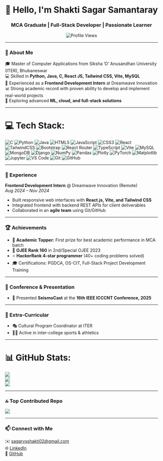 <h1 align="center">👋 Hello, I'm Shakti Sagar Samantaray</h1>
<h3 align="center">MCA Graduate | Full-Stack Developer | Passionate Learner</h3>

<p align="center">
  <img src="https://visitcount.itsvg.in/api?id=Shakti-Sagar&icon=2&color=0" alt="Profile Views" />
</p>

---

### 📌 About Me
🎓 Master of Computer Applications from Siksha ’O’ Anusandhan University (ITER), Bhubaneswar  
💻 Skilled in **Python, Java, C, React JS, Tailwind CSS, Vite, MySQL**  
🚀 Experienced as a **Frontend Development Intern** at Dreamwave Innovation  
📊 Strong academic record with proven ability to develop and implement real-world projects  
🌱 Exploring advanced **ML, cloud, and full-stack solutions**

---

# 💻 Tech Stack:
![C](https://img.shields.io/badge/c-%2300599C.svg?style=for-the-badge&logo=c&logoColor=white) 
![Python](https://img.shields.io/badge/python-3670A0?style=for-the-badge&logo=python&logoColor=ffdd54) 
![Java](https://img.shields.io/badge/java-%23ED8B00.svg?style=for-the-badge&logo=openjdk&logoColor=white) 
![HTML5](https://img.shields.io/badge/html5-%23E34F26.svg?style=for-the-badge&logo=html5&logoColor=white) 
![JavaScript](https://img.shields.io/badge/javascript-%23323330.svg?style=for-the-badge&logo=javascript&logoColor=%23F7DF1E) 
![CSS3](https://img.shields.io/badge/css3-%231572B6.svg?style=for-the-badge&logo=css3&logoColor=white) 
![React](https://img.shields.io/badge/react-%2320232a.svg?style=for-the-badge&logo=react&logoColor=%2361DAFB) 
![TailwindCSS](https://img.shields.io/badge/tailwindcss-%2338B2AC.svg?style=for-the-badge&logo=tailwind-css&logoColor=white) 
![Bootstrap](https://img.shields.io/badge/bootstrap-%23563D7C.svg?style=for-the-badge&logo=bootstrap&logoColor=white) 
![React Router](https://img.shields.io/badge/React_Router-CA4245?style=for-the-badge&logo=react-router&logoColor=white) 
![TypeScript](https://img.shields.io/badge/typescript-%23007ACC.svg?style=for-the-badge&logo=typescript&logoColor=white) 
![Vite](https://img.shields.io/badge/vite-%23646CFF.svg?style=for-the-badge&logo=vite&logoColor=white) 
![MySQL](https://img.shields.io/badge/mysql-4479A1.svg?style=for-the-badge&logo=mysql&logoColor=white) 
![MongoDB](https://img.shields.io/badge/mongodb-%2347A248.svg?style=for-the-badge&logo=mongodb&logoColor=white) 
![Django](https://img.shields.io/badge/django-%23092E20.svg?style=for-the-badge&logo=django&logoColor=white) 
![NumPy](https://img.shields.io/badge/numpy-%23013243.svg?style=for-the-badge&logo=numpy&logoColor=white) 
![Pandas](https://img.shields.io/badge/pandas-%23150458.svg?style=for-the-badge&logo=pandas&logoColor=white) 
![Plotly](https://img.shields.io/badge/Plotly-%233F4F75.svg?style=for-the-badge&logo=plotly&logoColor=white) 
![PyTorch](https://img.shields.io/badge/PyTorch-%23EE4C2C.svg?style=for-the-badge&logo=PyTorch&logoColor=white) 
![Matplotlib](https://img.shields.io/badge/Matplotlib-%23ffffff.svg?style=for-the-badge&logo=Matplotlib&logoColor=black) 
![Jupyter](https://img.shields.io/badge/Jupyter-%23F37626.svg?style=for-the-badge&logo=Jupyter&logoColor=white) 
![VS Code](https://img.shields.io/badge/VSCode-%23007ACC.svg?style=for-the-badge&logo=visual-studio-code&logoColor=white) 
![Git](https://img.shields.io/badge/git-%23F05033.svg?style=for-the-badge&logo=git&logoColor=white) 
![GitHub](https://img.shields.io/badge/github-%23121011.svg?style=for-the-badge&logo=github&logoColor=white)

---

### 💼 Experience
**Frontend Development Intern** @ Dreamwave Innovation (Remote)  
_Aug 2024 – Nov 2024_  
- Built responsive web interfaces with **React.js, Vite, and Tailwind CSS**  
- Integrated frontend with backend REST APIs for client deliverables  
- Collaborated in an **agile team** using Git/GitHub  

---

### 🏆 Achievements
- 🥇 **Academic Topper:** First prize for best academic performance in MCA batch  
- 🎯 **OJEE Rank 160** in 2nd/Special OJEE 2023  
- ⭐ **HackerRank 4-star programmer** (40+ coding problems solved)  
- 🎓 Certifications: PGDCA, OS-CIT, Full-Stack Project Development Training  

---

### 🎤 Conference & Presentation
- 📢 Presented **SeismoCast** at the **16th IEEE ICCCNT Conference, 2025**

---

### 🎯 Extra-Curricular
- 🎭 Cultural Program Coordinator at ITER  
- 🏃‍♂️ Active in inter-college sports & athletics  

---

# 📊 GitHub Stats:
![](https://github-readme-stats.vercel.app/api?username=Shakti-Sagar&theme=dark&hide_border=false&include_all_commits=false&count_private=false)<br/>
![](https://github-readme-streak-stats.herokuapp.com/?user=Shakti-Sagar&theme=dark&hide_border=false)<br/>
![](https://github-readme-stats.vercel.app/api/top-langs/?username=Shakti-Sagar&theme=dark&hide_border=false&include_all_commits=false&count_private=false&layout=compact)

---

### 🔝 Top Contributed Repo
![](https://github-contributor-stats.vercel.app/api?username=Shakti-Sagar&limit=5&theme=transparent&combine_all_yearly_contributions=true)

---

### 📫 Connect with Me
✉️ sagarvsshakti02@gmail.com  
🌐 [LinkedIn](https://www.linkedin.com/in/shakti-sagar-9a35262b9)  
🐙 [GitHub](https://github.com/Shakti-Sagar)  
